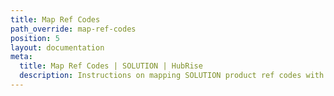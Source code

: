 ```yaml
---
title: Map Ref Codes
path_override: map-ref-codes
position: 5
layout: documentation
meta:
  title: Map Ref Codes | SOLUTION | HubRise
  description: Instructions on mapping SOLUTION product ref codes with other apps after connecting your EPOS with HubRise. Connect apps and synchronise your data.
---
```

